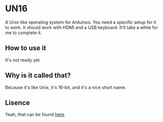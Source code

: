 UN16
===

A Unix-like operating system for Arduinos. You need a specific setup for it to work. It should work with HDMI and a USB keyboard. It'll take a while for me to complete it.

How to use it
---
It's not ready yet.

Why is it called that?
---
Because it's like Unix, it's 16-bit, and it's a nice short name.

Lisence
---
Yeah, that can be found [here](https://github.com/Kettle3D/un16/blob/master/LISENCE).
